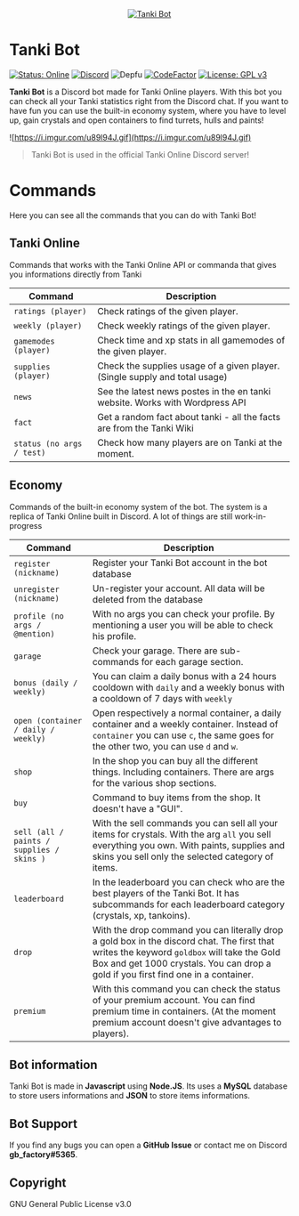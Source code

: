 <center>
	<a href="https://tankibot.gbfactory.net/">
		<img src="https://i.imgur.com/sWbQcl6.png" title="Tanki Bot Logo" alt="Tanki Bot">
	</a>
</center>

# Tanki Bot
[![Status: Online](https://i.imgur.com/kP9sa2u.png)](https://tankibot.gbfactory.net/) [![Discord](https://img.shields.io/discord/467412783290515456.svg?label=support&logo=discord&logoColor=ffffff&color=7389D8&labelColor=6A7EC2)](https://discord.gg/cH8Tvbn) ![Depfu](https://img.shields.io/depfu/gbfactory/Tanki-Bot?logo=npm) [![CodeFactor](https://www.codefactor.io/repository/github/gbfactory/tanki-bot/badge)](https://www.codefactor.io/repository/github/gbfactory/tanki-bot) [![License: GPL v3](https://img.shields.io/badge/License-GPLv3-blue.svg)](https://www.gnu.org/licenses/gpl-3.0)

**Tanki Bot**  is a Discord bot made for Tanki Online players. With this bot you can check all your Tanki statistics right from the Discord chat. If you want to have fun you can use the built-in economy system, where you have to level up, gain crystals and open containers to find turrets, hulls and paints!

![https://i.imgur.com/u89l94J.gif](https://i.imgur.com/u89l94J.gif)

>Tanki Bot is used in the official Tanki Online Discord server!

# Commands

Here you can see all the commands that you can do with Tanki Bot!

## Tanki Online

Commands that works with the Tanki Online API or commanda that gives you informations directly from Tanki

|Command | Description|
|-|-|
|`ratings (player)` | Check ratings of the given player.|
|`weekly (player)` | Check weekly ratings of the given player.|
|`gamemodes (player)` | Check time and xp stats in all gamemodes of the given player.|
|`supplies (player)` | Check the supplies usage of a given player. (Single supply and total usage)
|`news` | See the latest news postes in the en tanki website. Works with Wordpress API
|`fact` | Get a random fact about tanki - all the facts are from the Tanki Wiki
|`status (no args / test)` | Check how many players are on Tanki at the moment.

## Economy

Commands of the built-in economy system of the bot. The system is a replica of Tanki Online built in Discord.
A lot of things are still work-in-progress

| Command | Description
| - | - |
| `register (nickname)` | Register your Tanki Bot account in the bot database
| `unregister (nickname)` | Un-register your account. All data will be deleted from the database
| `profile (no args / @mention)`  | With no args you can check your profile. By mentioning a user you will be able to check his profile.
| `garage` | Check your garage. There are sub-commands for each garage section.
| `bonus (daily / weekly)` | You can claim a daily bonus with a 24 hours cooldown with `daily` and a weekly bonus with a cooldown of 7 days with `weekly`
| `open (container / daily / weekly)` | Open respectively a normal container, a daily container and a weekly container. Instead of `container` you can use `c`, the same goes for the other two, you can use `d` and `w`.
| `shop` | In the shop you can buy all the different things. Including containers. There are args for the various shop sections.
| `buy` | Command to buy items from the shop. It doesn't have a "GUI".
| `sell (all / paints / supplies / skins )` | With the sell commands you can sell all your items for crystals. With the arg `all` you sell everything you own. With paints, supplies and skins you sell only the selected category of items.
| `leaderboard` | In the leaderboard you can check who are the best players of the Tanki Bot. It has subcommands for each leaderboard category (crystals, xp, tankoins).
| `drop` | With the drop command you can literally drop a gold box in the discord chat. The first that writes the keyword `goldbox` will take the Gold Box and get 1000 crystals. You can drop a gold if you first find one in a container.
| `premium` | With this command you can check the status of your premium account. You can find premium time in containers. (At the moment premium account doesn't give advantages to players).

## Bot information
Tanki Bot is made in **Javascript** using **Node.JS**. Its uses a **MySQL** database to store users informations and **JSON** to store items informations.

## Bot Support
If you find any bugs you can open a **GitHub Issue** or contact me on Discord **gb_factory#5365**.

## Copyright
GNU General Public License v3.0
